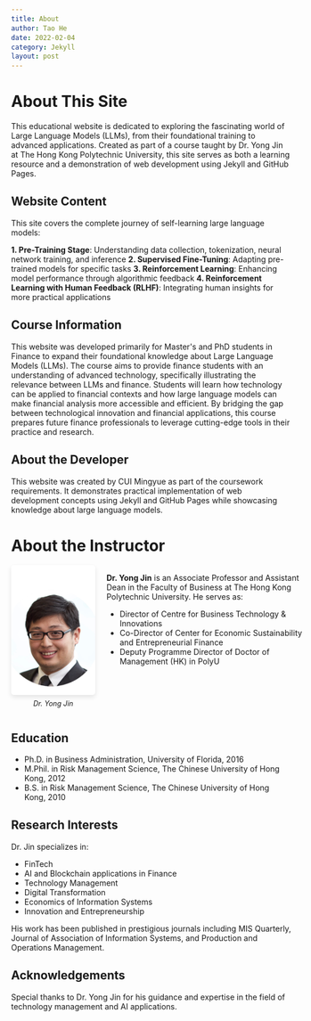 ```yaml
---
title: About
author: Tao He
date: 2022-02-04
category: Jekyll
layout: post
---
```


# About This Site

This educational website is dedicated to exploring the fascinating world of Large Language Models (LLMs), from their foundational training to advanced applications. Created as part of a course taught by Dr. Yong Jin at The Hong Kong Polytechnic University, this site serves as both a learning resource and a demonstration of web development using Jekyll and GitHub Pages.

## Website Content

This site covers the complete journey of self-learning large language models:

**1. Pre-Training Stage**: Understanding data collection, tokenization, neural network training, and inference
**2. Supervised Fine-Tuning**: Adapting pre-trained models for specific tasks
**3. Reinforcement Learning**: Enhancing model performance through algorithmic feedback
**4. Reinforcement Learning with Human Feedback (RLHF)**: Integrating human insights for more practical applications

## Course Information

This website was developed primarily for Master's and PhD students in Finance to expand their foundational knowledge about Large Language Models (LLMs). The course aims to provide finance students with an understanding of advanced technology, specifically illustrating the relevance between LLMs and finance. Students will learn how technology can be applied to financial contexts and how large language models can make financial analysis more accessible and efficient. By bridging the gap between technological innovation and financial applications, this course prepares future finance professionals to leverage cutting-edge tools in their practice and research.

## About the Developer

This website was created by CUI Mingyue as part of the coursework requirements. It demonstrates practical implementation of web development concepts using Jekyll and GitHub Pages while showcasing knowledge about large language models.

# About the Instructor

<div style="display: flex; align-items: flex-start; margin-bottom: 20px;">
  <div style="flex: 0 0 30%; padding-right: 20px;">
     <img src="/assets/RIAIoTJinYongJimmy560860.png" alt="Dr. Yong Jin" style="width: 100%; border-radius: 5px; box-shadow: 0 4px 8px rgba(0,0,0,0.1);">
    <p style="font-size: 0.9em; text-align: center; margin-top: 5px;"><em>Dr. Yong Jin</em></p>
  </div>
  <div style="flex: 0 0 70%;">
    <p><strong>Dr. Yong Jin</strong> is an Associate Professor and Assistant Dean in the Faculty of Business at The Hong Kong Polytechnic University. He serves as:</p>
    <ul>
      <li>Director of Centre for Business Technology & Innovations</li>
      <li>Co-Director of Center for Economic Sustainability and Entrepreneurial Finance</li>
      <li>Deputy Programme Director of Doctor of Management (HK) in PolyU</li>
    </ul>
  </div>
</div>

## Education
- Ph.D. in Business Administration, University of Florida, 2016
- M.Phil. in Risk Management Science, The Chinese University of Hong Kong, 2012
- B.S. in Risk Management Science, The Chinese University of Hong Kong, 2010

## Research Interests
Dr. Jin specializes in:
- FinTech
- AI and Blockchain applications in Finance
- Technology Management
- Digital Transformation
- Economics of Information Systems
- Innovation and Entrepreneurship

His work has been published in prestigious journals including MIS Quarterly, Journal of Association of Information Systems, and Production and Operations Management.


## Acknowledgements

Special thanks to Dr. Yong Jin for his guidance and expertise in the field of technology management and AI applications.
